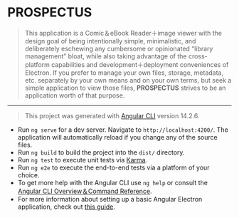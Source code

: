 # PROSPECTUS
> This application is a Comic＆eBook Reader＋image viewer with the design goal of being intentionally simple, minimalistic, and deliberately eschewing any cumbersome or opinionated “library management” bloat, while also taking advantage of the cross-platform capabilities and development＋deployment conveniences of Electron.
> If you prefer to manage your own files, storage, metadata, etc. separately by your own means and on your own terms, but seek a simple application to view those files, **PROSPECTUS** strives to be an application worth of that purpose.
---
> This project was generated with [Angular CLI](https://github.com/angular/angular-cli) version 14.2.6.
* Run `ng serve` for a dev server. Navigate to `http://localhost:4200/`. The application will automatically reload if you change any of the source files.
* Run `ng build` to build the project into the `dist/` directory.
* Run `ng test` to execute unit tests via [Karma](https://karma-runner.github.io).
* Run `ng e2e` to execute the end-to-end tests via a platform of your choice.
* To get more help with the Angular CLI use `ng help` or consult the [Angular CLI Overview＆Command Reference](https://angular.io/cli).
* For more information about setting up a basic Angular Electron application, check out [this guide](https://malcoded.com/posts/angular-desktop-electron/).
